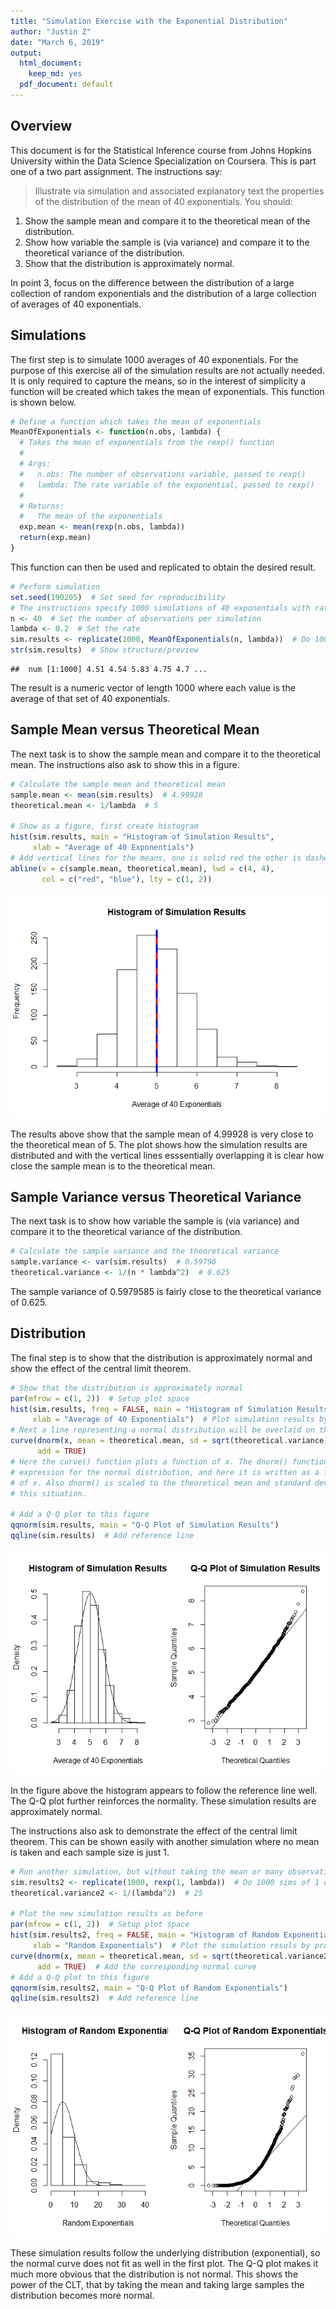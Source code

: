 ```yaml
---
title: "Simulation Exercise with the Exponential Distribution"
author: "Justin Z"
date: "March 6, 2019"
output:
  html_document:
    keep_md: yes
  pdf_document: default
---
```






## Overview

This document is for the Statistical Inference course from Johns Hopkins
University within the Data Science Specialization on Coursera. This is part one
of a two part assignment. The instructions say:

>Illustrate via simulation and associated explanatory text the properties of the
distribution of the mean of 40 exponentials. You should:
>
1. Show the sample mean and compare it to the theoretical mean of the
distribution.
2. Show how variable the sample is (via variance) and compare it to the
theoretical variance of the distribution.
3. Show that the distribution is approximately normal.
>
In point 3, focus on the difference between the distribution of a large
collection of random exponentials and the distribution of a large collection of
averages of 40 exponentials.


## Simulations

The first step is to simulate 1000 averages of 40 exponentials. For the purpose
of this exercise all of the simulation results are not actually needed. It is
only required to capture the means, so in the interest of simplicity a function
will be created which takes the mean of exponentials. This function is shown
below.


```r
# Define a function which takes the mean of exponentials
MeanOfExponentials <- function(n.obs, lambda) {
  # Takes the mean of exponentials from the rexp() function
  #
  # Args:
  #   n.obs: The number of observations variable, passed to rexp()
  #   lambda: The rate variable of the exponential, passed to rexp()
  #
  # Returns:
  #   The mean of the exponentials
  exp.mean <- mean(rexp(n.obs, lambda))
  return(exp.mean)
}
```

This function can then be used and replicated to obtain the desired result.


```r
# Perform simulation
set.seed(190205)  # Set seed for reproducibility
# The instructions specify 1000 simulations of 40 exponentials with rate 0.2
n <- 40  # Set the number of observations per simulation
lambda <- 0.2  # Set the rate
sim.results <- replicate(1000, MeanOfExponentials(n, lambda))  # Do 1000 sims
str(sim.results)  # Show structure/preview
```

```
##  num [1:1000] 4.51 4.54 5.83 4.75 4.7 ...
```

The result is a numeric vector of length 1000 where each value is the average of
that set of 40 exponentials.


## Sample Mean versus Theoretical Mean

The next task is to show the sample mean and compare it to the theoretical mean.
The instructions also ask to show this in a figure.


```r
# Calculate the sample mean and theoretical mean
sample.mean <- mean(sim.results)  # 4.99928
theoretical.mean <- 1/lambda  # 5

# Show as a figure, first create histogram
hist(sim.results, main = "Histogram of Simulation Results",
     xlab = "Average of 40 Exponentials")
# Add vertical lines for the means, one is solid red the other is dashed blue
abline(v = c(sample.mean, theoretical.mean), lwd = c(4, 4),
       col = c("red", "blue"), lty = c(1, 2))
```

![](C6_Project1a_files/figure-html/part.1-1.png)<!-- -->

The results above show that the sample mean of 4.99928 is very close to
the theoretical mean of 5. The plot shows how the simulation
results are distributed and with the vertical lines esssentially overlapping it
is clear how close the sample mean is to the theoretical mean.


## Sample Variance versus Theoretical Variance

The next task is to show how variable the sample is (via variance) and compare
it to the theoretical variance of the distribution.


```r
# Calculate the sample variance and the theoretical variance
sample.variance <- var(sim.results)  # 0.59796
theoretical.variance <- 1/(n * lambda^2)  # 0.625
```

The sample variance of 0.5979585 is fairly close to the theoretical
variance of 0.625. 


## Distribution

The final step is to show that the distribution is approximately normal and show
the effect of the central limit theorem.


```r
# Show that the distribution is approximately normal
par(mfrow = c(1, 2))  # Setup plot space
hist(sim.results, freq = FALSE, main = "Histogram of Simulation Results",
     xlab = "Average of 40 Exponentials")  # Plot simulation results by prob.
# Next a line representing a normal distribution will be overlaid on this plot
curve(dnorm(x, mean = theoretical.mean, sd = sqrt(theoretical.variance)),
      add = TRUE)
# Here the curve() function plots a function of x. The dnorm() function is the
# expression for the normal distribution, and here it is written as a function
# of x. Also dnorm() is scaled to the theoretical mean and standard deviation of
# this situation.

# Add a Q-Q plot to this figure
qqnorm(sim.results, main = "Q-Q Plot of Simulation Results")
qqline(sim.results)  # Add reference line
```

![](C6_Project1a_files/figure-html/part.3a-1.png)<!-- -->

In the figure above the histogram appears to follow the reference line well. The
Q-Q plot further reinforces the normality. These simulation results are
approximately normal.

The instructions also ask to demonstrate the effect of the central limit
theorem. This can be shown easily with another simulation where no mean is taken
and each sample size is just 1.


```r
# Run another simulation, but without taking the mean or many observations
sim.results2 <- replicate(1000, rexp(1, lambda))  # Do 1000 sims of 1 obs
theoretical.variance2 <- 1/(lambda^2)  # 25

# Plot the new simulation results as before
par(mfrow = c(1, 2))  # Setup plot space
hist(sim.results2, freq = FALSE, main = "Histogram of Random Exponentials",
     xlab = "Random Exponentials")  # Plot the simulation resuls by probability
curve(dnorm(x, mean = theoretical.mean, sd = sqrt(theoretical.variance2)),
      add = TRUE)  # Add the corresponding normal curve
# Add a Q-Q plot to this figure
qqnorm(sim.results2, main = "Q-Q Plot of Random Exponentials")
qqline(sim.results2)  # Add reference line
```

![](C6_Project1a_files/figure-html/part.3b-1.png)<!-- -->

These simulation results follow the underlying distribution (exponential), so
the normal curve does not fit as well in the first plot. The Q-Q plot makes it
much more obvious that the distribution is not normal. This shows the power of
the CLT, that by taking the mean and taking large samples the distribution
becomes more normal.


